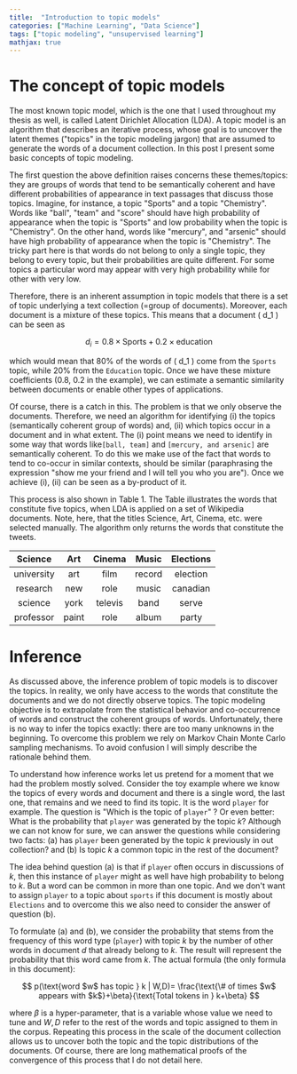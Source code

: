 ```yaml
---
title:  "Introduction to topic models"
categories: ["Machine Learning", "Data Science"]
tags: ["topic modeling", "unsupervised learning"]
mathjax: true
---
```



# The concept of topic models
The most known topic model, which is the one that I used throughout my thesis as well, is called Latent Dirichlet Allocation (LDA). A topic model is an algorithm that describes an iterative process, whose goal is to uncover the latent themes ("topics" in the topic modeling jargon) that are assumed to generate the words of a document collection. In this post I present some basic concepts of topic modeling. 

The first question the above definition raises concerns these themes/topics: they are groups of words that tend to be semantically coherent and have different probabilities of appearance in text passages that discuss those topics. Imagine, for instance, a topic "Sports" and a topic "Chemistry". Words like "ball", "team" and "score" should have high probability of appearance when the topic is "Sports" and low probability when the topic is "Chemistry". On the other hand, words like "mercury", and "arsenic" should have high probability of appearance when the topic is "Chemistry". The tricky part here is that words do not belong to only a single topic, they belong to every topic, but their probabilities are quite different. For some topics a particular word may appear with very high probability while for other with very low.


Therefore, there is an inherent assumption in topic models that there is a set of topic underlying a text collection (=group of documents). Moreover, each document is a mixture of these topics. This means that a document \( d_1 \) can be seen as 

$$ d_i = 0.8\times\text{Sports} + 0.2\times\text{education}$$

which would mean that 80% of the words of  \( d_1 \) come from the `Sports` topic, while 20% from the `Education` topic. Once we have these mixture coefficients (0.8, 0.2 in the example), we can estimate a semantic similarity between documents or enable other types of applications. 


Of course, there is a catch in this. The problem is that we only observe the documents. Therefore, we need an algorithm for identifying (i) the topics (semantically coherent group of words)  and, (ii) which topics occur in a document and in what extent. The (i) point means we need to identify in some way that words like`[ball, team]` and `[mercury, and arsenic]` are semantically coherent. To do this we make use of the fact that words to tend to co-occur in similar contexts, should be similar (paraphrasing the expression "show me your friend and I will tell you who you are").  Once we achieve (i), (ii) can be seen as a by-product of it. 

This process is also shown in Table 1. The Table illustrates the words that constitute five topics, when LDA is applied on a set of Wikipedia documents. Note, here, that the titles Science, Art, Cinema, etc. were selected manually.  The algorithm only returns the words that constitute the tweets.

|Science | Art | Cinema | Music | Elections| 
|:-------------: | :--------------------------: | :---------------:| :---------------:|:---------------:|
| university | art | film | record | election |
| research | new | role | music | canadian |
| science| york | televis | band | serve |
| professor |paint|role|album|party |


# Inference

As discussed above, the inference problem  of topic models is to discover the topics. In reality, we only have access to the words that constitute the documents and we do not directly observe topics. The topic modeling objective is to extrapolate from the statistical behavior and co-occurrence of words and construct the coherent groups of words. 
Unfortunately, there is no way to infer the topics exactly: there are too many unknowns in the beginning. To overcome this problem we rely on Markov Chain Monte Carlo sampling mechanisms. To avoid confusion I will simply describe the rationale behind them. 

To understand how inference works let us pretend for a moment that we had the problem mostly solved. Consider the toy example where we know the topics of every words and document and there is a single word, the last one, that remains and we need to find its topic. It is the word `player` for example. The question is "Which is the topic of `player`" ? Or even better: What is the probability that `player` was  generated by the topic $k$?
Although we can not know for sure, we can answer the questions while considering two facts: (a) has `player` been generated by the topic $k$ previously in out collection? and (b) Is topic $k$ a common topic in the rest of the document? 

The idea behind question (a) is that if `player` often occurs in discussions of $k$, then this instance of `player` might as well have high probability to belong to $k$. But a word can be common in more than one topic. And we don't want to assign `player` to a topic about `sports` if this document is mostly about `Elections` and to overcome this we also need to consider the answer of question (b).

To formulate (a) and (b), we consider the probability that stems from the 
frequency of this word type (`player`) with topic $k$ by the number of other words in document $d$ that already belong to $k$. The result will represent the probability that this word came from $k$. The actual formula (the only formula in this document):

$$ p(\text{word $w$ has topic } k | W,D)= \frac{\text{\# of times $w$ appears with $k$}+\beta}{\text{Total tokens in } k+\beta} $$

where $\beta$ is a hyper-parameter, that is a variable whose value we need to tune and $W,D$ refer to the rest of the words and topic assigned to them in the corpus.
Repeating this process in the scale of the document collection allows us to uncover both the topic and the topic distributions of the  documents.  Of course, there are long mathematical proofs of the convergence of this process that I do not detail here. 


